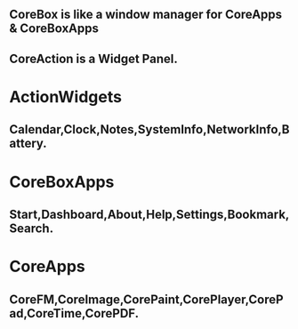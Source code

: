 ## CoreBox is like a window manager for CoreApps & CoreBoxApps
## CoreAction is a Widget Panel.

# ActionWidgets
## Calendar,Clock,Notes,SystemInfo,NetworkInfo,Battery.

# CoreBoxApps 
## Start,Dashboard,About,Help,Settings,Bookmark,Search.

# CoreApps 
## CoreFM,CoreImage,CorePaint,CorePlayer,CorePad,CoreTime,CorePDF.

